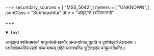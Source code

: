 +++
secondary_sources = [ "MSS_5042",]
meters = [ "UNKNOWN",]
jsonClass = "Subhaashita"
title = "आमृद्यन्ते श्वसितमरुतो"

+++

<details open><summary>Text</summary>

आमृद्यन्ते श्वसितमरुतो यत्कुचोत्सेधकम्पैर् अन्तर्ध्यानात् त्रुटति च दृशोर्यद्बहिर्लक्ष्यलाभः।  
पक्ष्मोत्क्षेपव्यतिकरहतो यच्च बाष्पस् तदेते भावाश्चण्डि त्रुटितहृदयं मन्युमावदेयन्ति॥
</details>

